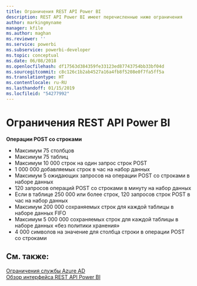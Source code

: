 ```yaml
---
title: Ограничения REST API Power BI
description: REST API Power BI имеет перечисленные ниже ограничения
author: markingmyname
manager: kfile
ms.author: maghan
ms.reviewer: ''
ms.service: powerbi
ms.subservice: powerbi-developer
ms.topic: conceptual
ms.date: 06/08/2018
ms.openlocfilehash: df17563d384359fe33123ed87743754bb33bf04d
ms.sourcegitcommit: c8c126c1b2ab4527a16a4fb8f5208e0f7fa5ff5a
ms.translationtype: HT
ms.contentlocale: ru-RU
ms.lasthandoff: 01/15/2019
ms.locfileid: "54277992"
---
```

# <a name="power-bi-rest-api-limitations"></a>Ограничения REST API Power BI  
  
**Операции POST со строками**  
  
* Максимум 75 столбцов
* Максимум 75 таблиц
* Максимум 10 000 строк на один запрос строк POST  
* 1 000 000 добавляемых строк в час на набор данных  
* Максимум 5 ожидающих запросов на операции POST со строками в наборе данных  
* 120 запросов операций POST со строками в минуту на набор данных
* Если в таблице 250 000 или более строк, 120 запросов строк POST в час на набор данных    
* Максимум 200 000 сохраняемых строк для каждой таблицы в наборе данных FIFO  
* Максимум 5 000 000 сохраняемых строк для каждой таблицы в наборе данных «без политики хранения»  
* 4 000 символов на значение для столбца строки в операции POST со строками
  
## <a name="see-also"></a>См. также:

[Ограничения службы Azure AD](https://docs.microsoft.com/azure/active-directory/active-directory-service-limits-restrictions)   
[Обзор интерфейса REST API Power BI](https://docs.microsoft.com/rest/api/power-bi/)